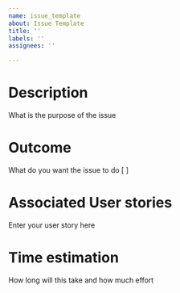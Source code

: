 ```yaml
---
name: issue_template
about: Issue Template
title: ''
labels: ''
assignees: ''

---
```


# Description
What is the purpose of the issue

# Outcome
What do you want the issue to do
[ ]

# Associated User stories
Enter your user story here

# Time estimation
How long will this take and how much effort
